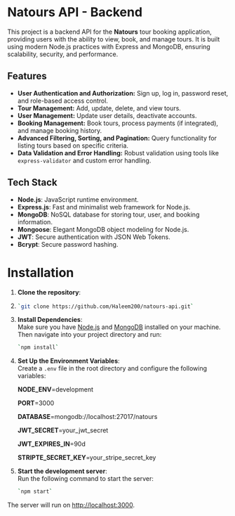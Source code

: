# Natours API - Backend

This project is a backend API for the **Natours** tour booking application, providing users with the ability to view, book, and manage tours. It is built using modern Node.js practices with Express and MongoDB, ensuring scalability, security, and performance.

## Features

- **User Authentication and Authorization:** Sign up, log in, password reset, and role-based access control.
- **Tour Management:** Add, update, delete, and view tours.
- **User Management:** Update user details, deactivate accounts.
- **Booking Management:** Book tours, process payments (if integrated), and manage booking history.
- **Advanced Filtering, Sorting, and Pagination:** Query functionality for listing tours based on specific criteria.
- **Data Validation and Error Handling:** Robust validation using tools like `express-validator` and custom error handling.

## Tech Stack

- **Node.js**: JavaScript runtime environment.
- **Express.js**: Fast and minimalist web framework for Node.js.
- **MongoDB**: NoSQL database for storing tour, user, and booking information.
- **Mongoose**: Elegant MongoDB object modeling for Node.js.
- **JWT**: Secure authentication with JSON Web Tokens.
- **Bcrypt**: Secure password hashing.

# Installation

1. **Clone the repository**:
2. ```bash
   `git clone https://github.com/Haleem200/natours-api.git`

3. **Install Dependencies**:  
   Make sure you have [Node.js](https://nodejs.org/) and [MongoDB](https://www.mongodb.com/) installed on your machine. Then navigate into your project directory and run:

   ```bash
   `npm install`

5. **Set Up the Environment Variables**:  
   Create a `.env` file in the root directory and configure the following variables:
   
   **NODE_ENV**=development
   
   **PORT**=3000
   
   **DATABASE**=mongodb://localhost:27017/natours
   
   **JWT_SECRET**=your_jwt_secret
   
   **JWT_EXPIRES_IN**=90d
   
   **STRIPTE_SECRET_KEY**=your_stripe_secret_key

6. **Start the development server**:  
   Run the following command to start the server:

   ```bash
   `npm start`  
 The server will run on [http://localhost:3000](http://localhost:3000).

